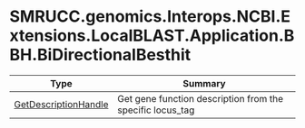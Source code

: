 ﻿
# SMRUCC.genomics.Interops.NCBI.Extensions.LocalBLAST.Application.BBH.BiDirectionalBesthit

|Type|Summary|
|----|-------|
|[GetDescriptionHandle](./GetDescriptionHandle.md)|Get gene function description from the specific locus_tag|

